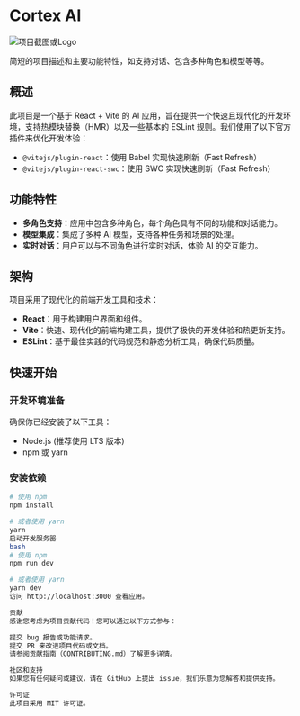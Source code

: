# Cortex AI

![项目截图或Logo](link_to_screenshot_or_logo.png)

简短的项目描述和主要功能特性，如支持对话、包含多种角色和模型等等。

## 概述

此项目是一个基于 React + Vite 的 AI 应用，旨在提供一个快速且现代化的开发环境，支持热模块替换（HMR）以及一些基本的 ESLint 规则。我们使用了以下官方插件来优化开发体验：

- `@vitejs/plugin-react`：使用 Babel 实现快速刷新（Fast Refresh）
- `@vitejs/plugin-react-swc`：使用 SWC 实现快速刷新（Fast Refresh）

## 功能特性

- **多角色支持**：应用中包含多种角色，每个角色具有不同的功能和对话能力。
- **模型集成**：集成了多种 AI 模型，支持各种任务和场景的处理。
- **实时对话**：用户可以与不同角色进行实时对话，体验 AI 的交互能力。

## 架构

项目采用了现代化的前端开发工具和技术：

- **React**：用于构建用户界面和组件。
- **Vite**：快速、现代化的前端构建工具，提供了极快的开发体验和热更新支持。
- **ESLint**：基于最佳实践的代码规范和静态分析工具，确保代码质量。

## 快速开始

### 开发环境准备

确保你已经安装了以下工具：

- Node.js (推荐使用 LTS 版本)
- npm 或 yarn

### 安装依赖

```bash
# 使用 npm
npm install

# 或者使用 yarn
yarn
启动开发服务器
bash
# 使用 npm
npm run dev

# 或者使用 yarn
yarn dev
访问 http://localhost:3000 查看应用。

贡献
感谢您考虑为项目贡献代码！您可以通过以下方式参与：

提交 bug 报告或功能请求。
提交 PR 来改进项目代码或文档。
请参阅贡献指南（CONTRIBUTING.md）了解更多详情。

社区和支持
如果您有任何疑问或建议，请在 GitHub 上提出 issue，我们乐意为您解答和提供支持。

许可证
此项目采用 MIT 许可证。
```
